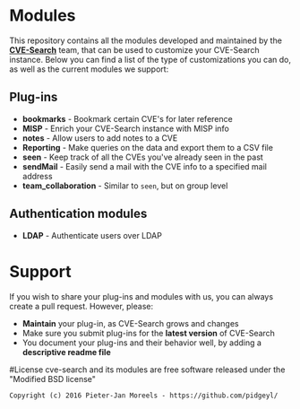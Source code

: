 # Modules
This repository contains all the modules developed and maintained by the
 [**CVE-Search**](https://github.com/cve-search/cve-search) team, that
 can be used to customize your CVE-Search instance. Below you can find a
 list of the type of customizations you can do, as well as the current
 modules we support:

## Plug-ins
 * **bookmarks** - Bookmark certain CVE's for later reference
 * **MISP** - Enrich your CVE-Search instance with MISP info
 * **notes** - Allow users to add notes to a CVE
 * **Reporting** - Make queries on the data and export them to a CSV
                   file
 * **seen** - Keep track of all the CVEs you've already seen in the past
 * **sendMail** - Easily send a mail with the CVE info to a specified
                  mail address
 * **team_collaboration** - Similar to `seen`, but on group level

## Authentication modules
 * **LDAP** - Authenticate users over LDAP

# Support
If you wish to share your plug-ins and modules with us, you can always
 create a pull request. However, please:
 * **Maintain** your plug-in, as CVE-Search grows and changes
 * Make sure you submit plug-ins for the **latest version** of
   CVE-Search
 * You document your plug-ins and their behavior well, by adding a
   **descriptive readme file**

#License
cve-search and its modules are free software released under the "Modified BSD license"

    Copyright (c) 2016 Pieter-Jan Moreels - https://github.com/pidgeyl/
